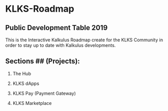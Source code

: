 # KLKS-Roadmap

## Public Development Table 2019 ##

This is the Interactive Kalkulus Roadmap create for the KLKS Community in order to stay up to date with Kalkulus developments.

## Sections ## (Projects):

1. The Hub

2. KLKS dApps

3. KLKS Pay (Payment Gateway)

4. KLKS Marketplace
